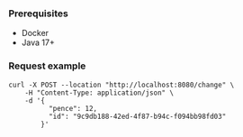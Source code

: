 
### Prerequisites

* Docker
* Java 17+

### Request example
```shell
curl -X POST --location "http://localhost:8080/change" \
    -H "Content-Type: application/json" \
    -d '{
          "pence": 12,
          "id": "9c9db188-42ed-4f87-b94c-f094bb98fd03"
        }'
```